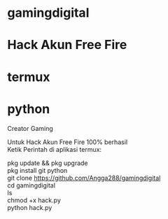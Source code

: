 # gamingdigital
# Hack Akun Free Fire
# termux
# python
Creator Gaming 

Untuk Hack Akun Free Fire 100% berhasil               
Ketik Perintah di aplikasi termux:    
                                                                            
pkg update && pkg upgrade                        
pkg install git python                    
git clone https://github.com/Angga288/gamingdigital                        
cd gamingdigital                                 
ls                           
chmod +x hack.py                            
python hack.py                
